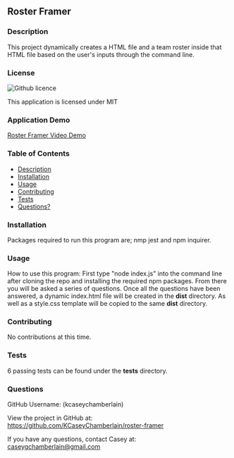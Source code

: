 ## Roster Framer

### Description
This project dynamically creates a HTML file and a team roster inside that HTML file based on the user's inputs through the command line.

### License
![Github licence](https://img.shields.io/badge/license-MIT-blue.svg)

This application is licensed under MIT

### Application Demo
[Roster Framer Video Demo]()

### Table of Contents
- [Description](#description)
- [Installation](#installation)
- [Usage](#usage)
- [Contributing](#contributing)
- [Tests](#tests)
- [Questions?](#questions)


### Installation
Packages required to run this program are; nmp jest and npm inquirer.

### Usage
How to use this program: First type "node index.js" into the command line after cloning the repo and installing the required npm packages. From there you will be asked a series of questions. Once all the questions have been answered, a dynamic index.html file will be created in the __dist__ directory. As well as a style.css template will be copied to the same __dist__ directory.

### Contributing
No contributions at this time.

### Tests
6 passing tests can be found under the __tests__ directory.

### Questions
GitHub Username: (kcaseychamberlain) 
    
View the project in GitHub at: https://github.com/KCaseyChamberlain/roster-framer
    
If you have any questions, contact Casey at: caseygchamberlain@gmail.com